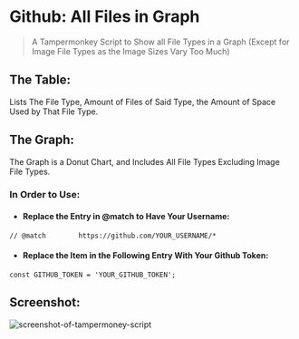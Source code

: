 # Github: All Files in Graph
> A Tampermonkey Script to Show all File Types in a Graph (Except for Image File Types as the Image Sizes Vary Too Much)

## The Table:

Lists The File Type, Amount of Files of Said Type, the Amount of Space Used by That File Type.

## The Graph:

The Graph is a Donut Chart, and Includes All File Types Excluding Image File Types.

### In Order to Use:

* #### Replace the Entry in @match to Have Your Username:

``` // @match        https://github.com/YOUR_USERNAME/* ```

* #### Replace the Item in the Following Entry With Your Github Token:

``` const GITHUB_TOKEN = 'YOUR_GITHUB_TOKEN'; ```

## Screenshot:

![screenshot-of-tampermoney-script](https://github.com/user-attachments/assets/d5f5835c-080f-4386-b017-bf729fe1ff05)

